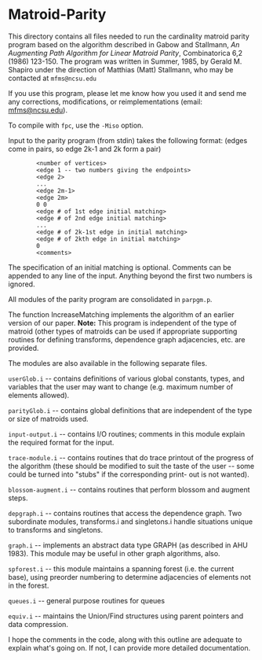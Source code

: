 # Matroid-Parity
This directory contains all files needed to run the cardinality matroid 
parity program based on the algorithm described in Gabow and Stallmann, 
*An Augmenting Path Algorithm for Linear Matroid Parity*, Combinatorica 
6,2 (1986) 123-150. The program was written in Summer, 1985, by Gerald M. 
Shapiro under the direction of Matthias (Matt) Stallmann, who may be contacted at
`mfms@ncsu.edu`

If you use this program, please let me know how you used it and send me 
any corrections, modifications, or reimplementations (email: mfms@ncsu.edu).

To compile with `fpc`, use the `-Miso` option.

Input to the parity program (from stdin) takes the following format:
(edges come in pairs, so edge 2k-1 and 2k form a pair)
```
        <number of vertices>
        <edge 1 -- two numbers giving the endpoints>
        <edge 2>
        ...
        <edge 2m-1>
        <edge 2m>
        0 0
        <edge # of 1st edge initial matching>
        <edge # of 2nd edge initial matching>
        ...
        <edge # of 2k-1st edge in initial matching>
        <edge # of 2kth edge in initial matching>
        0
        <comments>
```
The specification of an initial matching is optional.
Comments can be appended to any line of the input. Anything beyond the first two numbers is ignored.

All modules of the parity program are consolidated in `parpgm.p`.

The function IncreaseMatching implements the algorithm of an earlier version of our paper.
**Note:** This program is independent of the type of matroid (other types of matroids can be used if appropriate supporting routines for defining transforms, dependence graph adjacencies, etc. are provided.

The modules are also available in the following separate files.

`userGlob.i` -- contains definitions of various global constants, types,
	and variables that the user may want to change (e.g. maximum
	number of elements allowed).

`parityGlob.i` -- contains global definitions that are independent of the
	type or size of matroids used.

`input-output.i` -- contains I/O routines; comments in this module explain
	the required format for the input.

`trace-module.i` -- contains routines that do trace printout of the progress
	of the algorithm (these should be modified to suit the taste of the
	user -- some could be turned into "stubs" if the corresponding print-
	out is not wanted).

`blossom-augment.i` -- contains routines that perform blossom and augment
	steps.

`depgraph.i` -- contains routines that access the dependence graph. Two
	subordinate modules, transforms.i and singletons.i handle situations
	unique to transforms and singletons.

`graph.i` -- implements an abstract data type GRAPH (as described in AHU 1983).
	This module may be useful in other graph algorithms, also.

`spforest.i` -- this module maintains a spanning forest (i.e. the current base),
	using preorder numbering to determine adjacencies of elements not
	in the forest.

`queues.i` -- general purpose routines for queues

`equiv.i` -- maintains the Union/Find structures using parent pointers and
	data compression.

I hope the comments in the code, along with this outline are adequate to
explain what's going on. If not, I can provide more detailed
documentation.

